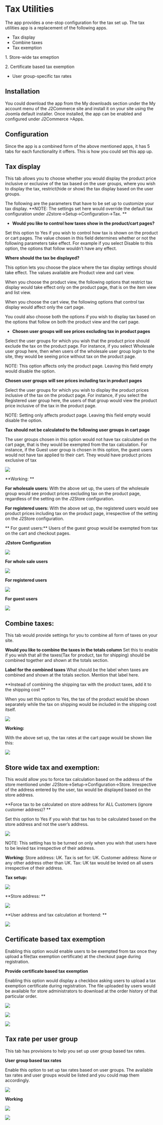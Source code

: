 # Tax Utilities

The app provides a one-stop configuration for the tax set up. The tax utilities app is a replacement of the following apps.

* Tax display
* Combine taxes
* Tax exemption

1\. Store-wide tax emeption

2\. Certificate based tax exemption

* User group-specific tax rates

## Installation <a href="#installation" id="installation"></a>

You could download the app from the My downloads section under the My account menu of the J2Commerce site and install it on your site using the Joomla default installer. Once installed, the app can be enabled and configured under J2Commerce >Apps.

## Configuration <a href="#configuration" id="configuration"></a>

Since the app is a combined form of the above mentioned apps, it has 5 tabs for each functionality it offers. This is how you could set this app up.

## Tax display <a href="#tax-display" id="tax-display"></a>

This tab allows you to choose whether you would display the product price inclusive or exclusive of the tax based on the user groups, where you wish to display the tax, restrict(hide or show) the tax display based on the user groups.

The following are the parameters that have to be set up to customize your tax display. \*\*NOTE: The settings set here would override the default tax configuration under J2store->Setup->Configuration->Tax. \*\*

* **Would you like to control how taxes show in the product/cart pages?**

Set this option to Yes if you wish to control how tax is shown on the product or cart pages. The value chosen in this field determines whether or not the following parameters take effect. For example if you select Disable to this option, the options that follow wouldn’t have any effect.

**Where should the tax be displayed?**

This option lets you choose the place where the tax display settings should take effect. The values available are Product view and cart view.

When you choose the product view, the following options that restrict tax display would take effect only on the product page, that is on the item view and list view.

When you choose the cart view, the following options that control tax display would affect only the cart page.

You could also choose both the options if you wish to display tax based on the options that follow on both the product view and the cart page.

* **Chosen user groups will see prices excluding tax in product pages**

Select the user groups for which you wish that the product price should exclude the tax on the product page. For instance, if you select Wholesale user group here, then when users of the wholesale user group login to the site, they would be seeing price without tax on the product page.

NOTE: This option affects only the product page. Leaving this field empty would disable the option.

**Chosen user groups will see prices including tax in product pages**

Select the user groups for which you wish to display the product prices inclusive of the tax on the product page. For instance, if you select the Registered user group here, the users of that group would view the product price inclusive of the tax in the product page.

NOTE: Setting only affects product page. Leaving this field empty would disable the option.

**Tax should not be calculated to the following user groups in cart page**

The user groups chosen in this option would not have tax calculated on the cart page, that is they would be exempted from the tax calculation. For instance, if the Guest user group is chosen in this option, the guest users would not have tax applied to their cart. They would have product prices exclusive of tax

![](https://raw.githubusercontent.com/j2store/doc-images/master/apps/tax-utilities/taxpage.png)

\*\*Working: \*\*

**For wholesale users:** With the above set up, the users of the wholesale group would see product prices excluding tax on the product page, regardless of the setting on the J2Store configuration.

**For registered users:** With the above set up, the registered users would see product prices including tax on the product page, irrespective of the setting on the J2Store configuration.

\*\* For guest users:\*\* Users of the guest group would be exempted from tax on the cart and checkout pages.

**J2store Configuration**

![](https://raw.githubusercontent.com/j2store/doc-images/master/apps/tax-utilities/j2storeconfiguration.png)

**For whole sale users**

![](https://raw.githubusercontent.com/j2store/doc-images/master/apps/tax-utilities/wholesaleusers.png)

**For registered users**

![](https://raw.githubusercontent.com/j2store/doc-images/master/apps/tax-utilities/registeredusers.png)

**For guest users**

![](https://raw.githubusercontent.com/j2store/doc-images/master/apps/tax-utilities/Guestusers.png)

## Combine taxes: <a href="#combine-taxes" id="combine-taxes"></a>

This tab would provide settings for you to combine all form of taxes on your site.

**Would you like to combine the taxes in the totals column** Set this to enable if you wish that all the taxes(Tax for product, tax for shipping) should be combined together and shown at the totals section.

**Label for the combined taxes** What should be the label when taxes are combined and shown at the totals section. Mention that label here.

\*\*Instead of combining the shipping tax with the product taxes, add it to the shipping cost \*\*

When you set this option to Yes, the tax of the product would be shown separately while the tax on shipping would be included in the shipping cost itself.

![](https://raw.githubusercontent.com/j2store/doc-images/master/apps/tax-utilities/taxutilities.png)

**Working:**

With the above set up, the tax rates at the cart page would be shown like this:

![](https://raw.githubusercontent.com/j2store/doc-images/master/apps/tax-utilities/working.png)

## Store wide tax and exemption: <a href="#store-wide-tax-and-exemption" id="store-wide-tax-and-exemption"></a>

This would allow you to force tax calculation based on the address of the store mentioned under J2Store->Setup->Configuration->Store. Irrespective of the address entered by the user, tax would be displayed based on the store address.

\*\*Force tax to be calculated on store address for ALL Customers (ignore customer address)? \*\*

Set this option to Yes if you wish that tax has to be calculated based on the store address and not the user’s address.

![](https://raw.githubusercontent.com/j2store/doc-images/master/apps/tax-utilities/App-tax-utilities.png)

NOTE: This setting has to be turned on only when you wish that users have to be levied tax irrespective of their address.

**Working:** Store address: UK. Tax is set for: UK. Customer address: None or any other address other than UK. Tax: UK tax would be levied on all users irrespective of their address.

**Tax setup:**

![](https://raw.githubusercontent.com/j2store/doc-images/master/apps/tax-utilities/taxsetup.png)

\*\*Store address: \*\*

![](https://raw.githubusercontent.com/j2store/doc-images/master/apps/tax-utilities/storeaddress.png)

\*\*User address and tax calculation at frontend: \*\*

![](https://raw.githubusercontent.com/j2store/doc-images/master/apps/tax-utilities/useraddressandtaxcalculation.png)

## Certificate based tax exemption <a href="#certificate-based-tax-exemption" id="certificate-based-tax-exemption"></a>

Enabling this option would enable users to be exempted from tax once they upload a file(tax exemption certificate) at the checkout page during registration.

**Provide certificate based tax exemption**

Enabling this option would display a checkbox asking users to upload a tax exemption certificate during registration. The file uploaded by users would be available for store administrators to download at the order history of that particular order.

![](https://raw.githubusercontent.com/j2store/doc-images/master/apps/tax-utilities/certifictaebasedtax.png)

![](https://raw.githubusercontent.com/j2store/doc-images/master/apps/tax-utilities/certicatebasedtax2.png)

![](https://raw.githubusercontent.com/j2store/doc-images/master/apps/tax-utilities/invoice.png)

## Tax rate per user group <a href="#tax-rate-per-user-group" id="tax-rate-per-user-group"></a>

This tab has provisions to help you set up user group based tax rates.

**User group based tax rates**

Enable this option to set up tax rates based on user groups. The available tax rates and user groups would be listed and you could map them accordingly.

![](https://raw.githubusercontent.com/j2store/doc-images/master/apps/tax-utilities/usergroupbasedtax.png)

**Working**

![](https://raw.githubusercontent.com/j2store/doc-images/master/apps/tax-utilities/usergroupbasedtaxworking.png)

![](https://raw.githubusercontent.com/j2store/doc-images/master/apps/tax-utilities/usergroupbasedtax2.png)
